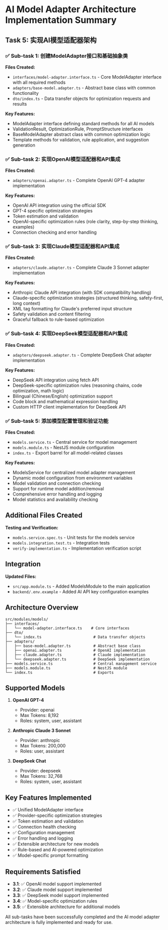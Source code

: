 # AI Model Adapter Architecture Implementation Summary

## Task 5: 实现AI模型适配器架构

### ✅ Sub-task 1: 创建ModelAdapter接口和基础抽象类

**Files Created:**
- `interfaces/model-adapter.interface.ts` - Core ModelAdapter interface with all required methods
- `adapters/base-model.adapter.ts` - Abstract base class with common functionality
- `dto/index.ts` - Data transfer objects for optimization requests and results

**Key Features:**
- ModelAdapter interface defining standard methods for all AI models
- ValidationResult, OptimizationRule, PromptStructure interfaces
- BaseModelAdapter abstract class with common optimization logic
- Template methods for validation, rule application, and suggestion generation

### ✅ Sub-task 2: 实现OpenAI模型适配器和API集成

**Files Created:**
- `adapters/openai.adapter.ts` - Complete OpenAI GPT-4 adapter implementation

**Key Features:**
- OpenAI API integration using the official SDK
- GPT-4 specific optimization strategies
- Token estimation and validation
- OpenAI-specific optimization rules (role clarity, step-by-step thinking, examples)
- Connection checking and error handling

### ✅ Sub-task 3: 实现Claude模型适配器和API集成

**Files Created:**
- `adapters/claude.adapter.ts` - Complete Claude 3 Sonnet adapter implementation

**Key Features:**
- Anthropic Claude API integration (with SDK compatibility handling)
- Claude-specific optimization strategies (structured thinking, safety-first, long context)
- XML tag formatting for Claude's preferred input structure
- Safety validation and content filtering
- Graceful fallback to rule-based optimization

### ✅ Sub-task 4: 实现DeepSeek模型适配器和API集成

**Files Created:**
- `adapters/deepseek.adapter.ts` - Complete DeepSeek Chat adapter implementation

**Key Features:**
- DeepSeek API integration using fetch API
- DeepSeek-specific optimization rules (reasoning chains, code optimization, math logic)
- Bilingual (Chinese/English) optimization support
- Code block and mathematical expression handling
- Custom HTTP client implementation for DeepSeek API

### ✅ Sub-task 5: 添加模型配置管理和验证功能

**Files Created:**
- `models.service.ts` - Central service for model management
- `models.module.ts` - NestJS module configuration
- `index.ts` - Export barrel for all model-related classes

**Key Features:**
- ModelsService for centralized model adapter management
- Dynamic model configuration from environment variables
- Model validation and connection checking
- Support for runtime model addition/removal
- Comprehensive error handling and logging
- Model statistics and availability checking

## Additional Files Created

**Testing and Verification:**
- `models.service.spec.ts` - Unit tests for the models service
- `models.integration.test.ts` - Integration tests
- `verify-implementation.ts` - Implementation verification script

## Integration

**Updated Files:**
- `src/app.module.ts` - Added ModelsModule to the main application
- `backend/.env.example` - Added AI API key configuration examples

## Architecture Overview

```
src/modules/models/
├── interfaces/
│   └── model-adapter.interface.ts    # Core interfaces
├── dto/
│   └── index.ts                       # Data transfer objects
├── adapters/
│   ├── base-model.adapter.ts          # Abstract base class
│   ├── openai.adapter.ts              # OpenAI implementation
│   ├── claude.adapter.ts              # Claude implementation
│   └── deepseek.adapter.ts            # DeepSeek implementation
├── models.service.ts                  # Central management service
├── models.module.ts                   # NestJS module
└── index.ts                           # Exports
```

## Supported Models

1. **OpenAI GPT-4**
   - Provider: openai
   - Max Tokens: 8,192
   - Roles: system, user, assistant

2. **Anthropic Claude 3 Sonnet**
   - Provider: anthropic
   - Max Tokens: 200,000
   - Roles: user, assistant

3. **DeepSeek Chat**
   - Provider: deepseek
   - Max Tokens: 32,768
   - Roles: system, user, assistant

## Key Features Implemented

- ✅ Unified ModelAdapter interface
- ✅ Provider-specific optimization strategies
- ✅ Token estimation and validation
- ✅ Connection health checking
- ✅ Configuration management
- ✅ Error handling and logging
- ✅ Extensible architecture for new models
- ✅ Rule-based and AI-powered optimization
- ✅ Model-specific prompt formatting

## Requirements Satisfied

- **3.1**: ✅ OpenAI model support implemented
- **3.2**: ✅ Claude model support implemented  
- **3.3**: ✅ DeepSeek model support implemented
- **3.4**: ✅ Model-specific optimization rules
- **3.5**: ✅ Extensible architecture for additional models

All sub-tasks have been successfully completed and the AI model adapter architecture is fully implemented and ready for use.